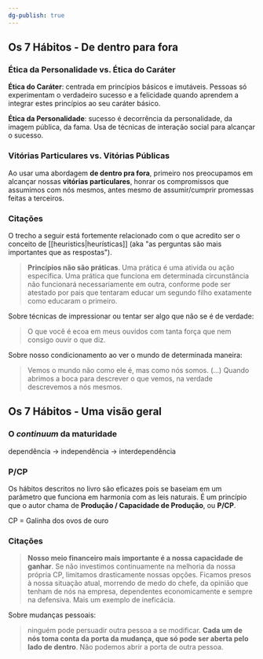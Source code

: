 ```yaml
---
dg-publish: true
---
```

## Os 7 Hábitos - De dentro para fora

### Ética da Personalidade vs. Ética do Caráter

**Ética do Caráter**: centrada em princípios básicos e imutáveis. Pessoas só experimentam o verdadeiro sucesso e a felicidade quando aprendem a integrar estes princípios ao seu caráter básico.

**Ética da Personalidade**: sucesso é decorrência da personalidade, da imagem pública, da fama. Usa de técnicas de interação social para alcançar o sucesso. 

### Vitórias Particulares vs. Vitórias Públicas

Ao usar uma abordagem **de dentro pra fora**, primeiro nos preocupamos em alcançar nossas **vitórias particulares**, honrar os compromissos que assumimos com nós mesmos, antes mesmo de assumir/cumprir promessas feitas a terceiros.


### Citações

O trecho a seguir está fortemente relacionado com o que acredito ser o conceito de [[heuristics|heurísticas]] (aka "as perguntas são mais importantes que as respostas").

> **Princípios não são práticas**. Uma prática é uma ativida ou ação específica. Uma prática que funciona em determinada circunstância não funcionará necessariamente em outra, conforme pode ser atestado por pais que tentaram educar um segundo filho exatamente como educaram o primeiro.

Sobre técnicas de impressionar ou tentar ser algo que não se é de verdade:

> O que você é ecoa em meus ouvidos com tanta força que nem consigo ouvir o que diz.

Sobre nosso condicionamento ao ver o mundo de determinada maneira:

> Vemos o mundo não como ele é, mas como nós somos. (...)
> Quando abrimos a boca para descrever o que vemos, na verdade descrevemos a nós mesmos.




## Os 7 Hábitos - Uma visão geral

### O *continuum* da maturidade

dependência -> independência -> interdependência

### P/CP

Os hábitos descritos no livro são eficazes pois se baseiam em um parâmetro que funciona em harmonia com as leis naturais. É um princípio que o autor chama de **Produção / Capacidade de Produção**, ou **P/CP**.

CP = Galinha dos ovos de ouro

### Citações

> **Nosso meio financeiro mais importante é a nossa capacidade de ganhar**. Se não investimos continuamente na melhoria da nossa própria CP, limitamos drasticamente nossas opções. Ficamos presos à nossa situação atual, morrendo de medo do chefe, da opinião que tenham de nós na empresa, dependentes economicamente e sempre na defensiva. Mais um exemplo de ineficácia.

Sobre mudanças pessoais:

> ninguém pode persuadir outra pessoa a se modificar. **Cada um de nós toma conta da porta da mudança, que só pode ser aberta pelo lado de dentro**. Não podemos abrir a porta de outra pessoa.
